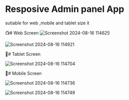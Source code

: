# Resposive Admin panel App
sutiable for web  ,mobile and tablet size it

📺# Web Screen
![Screenshot 2024-08-16 114625](https://github.com/user-attachments/assets/cf427070-2d05-4b93-abea-abcafc9b930c)

![Screenshot 2024-08-16 114921](https://github.com/user-attachments/assets/a31658da-2b60-4292-8ec4-573f17b62a81)

📴# Tablet Screen

![Screenshot 2024-08-16 114704](https://github.com/user-attachments/assets/4f1afa76-37a1-4ca4-a59d-55d7470fb98a)

📴# Mobile Screen

![Screenshot 2024-08-16 114736](https://github.com/user-attachments/assets/57ea887d-0e35-424d-aeb3-513d4cec829d)


![Screenshot 2024-08-16 114749](https://github.com/user-attachments/assets/7e8a7670-2d97-45d1-8779-30a368f88832)



